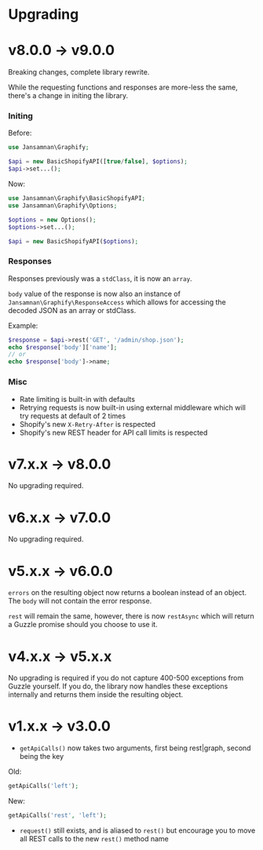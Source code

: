 # Upgrading

# v8.0.0 -> v9.0.0

Breaking changes, complete library rewrite.

While the requesting functions and responses are more-less the same, there's a change in initing the library.

### Initing

Before:

```php
use Jansamnan\Graphify;

$api = new BasicShopifyAPI([true/false], $options);
$api->set...();
```

Now:

```php
use Jansamnan\Graphify\BasicShopifyAPI;
use Jansamnan\Graphify\Options;

$options = new Options();
$options->set...();

$api = new BasicShopifyAPI($options);
```

### Responses

Responses previously was a `stdClass`, it is now an `array`.

`body` value of the response is now also an instance of `Jansamnan\Graphify\ResponseAccess` which allows for accessing the decoded JSON as an array or stdClass.

Example:

```php
$response = $api->rest('GET', '/admin/shop.json');
echo $response['body']['name'];
// or
echo $response['body']->name;
```

### Misc

- Rate limiting is built-in with defaults
- Retrying requests is now built-in using external middleware which will try requests at default of 2 times
- Shopify's new `X-Retry-After` is respected
- Shopify's new REST header for API call limits is respected

# v7.x.x -> v8.0.0

No upgrading required.

# v6.x.x -> v7.0.0

No upgrading required.

# v5.x.x -> v6.0.0

`errors` on the resulting object now returns a boolean instead of an object. The `body` will not contain the error response.

`rest` will remain the same, however, there is now `restAsync` which will return a Guzzle promise should you choose to use it.

# v4.x.x -> v5.x.x

No upgrading is required if you do not capture 400-500 exceptions from Guzzle yourself. If you do, the library now handles these exceptions internally and returns them inside the resulting object.

# v1.x.x -> v3.0.0

+ `getApiCalls()` now takes two arguments, first being rest|graph, second being the key

Old:

```php
getApiCalls('left');
```

New:

```php
getApiCalls('rest', 'left');
```

+ `request()` still exists, and is aliased to `rest()` but encourage you to move all REST calls to the new `rest()` method name
